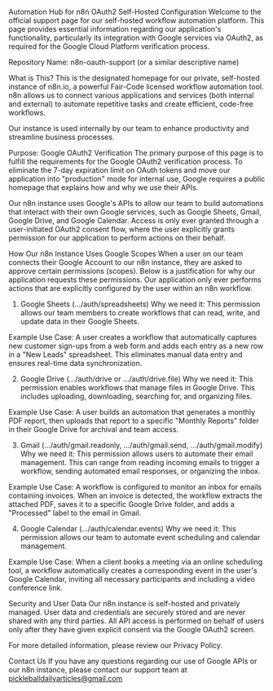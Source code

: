 Automation Hub for n8n OAuth2 Self-Hosted Configuration
Welcome to the official support page for our self-hosted workflow automation platform. This page provides essential information regarding our application's functionality, particularly its integration with Google services via OAuth2, as required for the Google Cloud Platform verification process.

Repository Name: n8n-oauth-support (or a similar descriptive name)

What is This?
This is the designated homepage for our private, self-hosted instance of n8n.io, a powerful Fair-Code licensed workflow automation tool. n8n allows us to connect various applications and services (both internal and external) to automate repetitive tasks and create efficient, code-free workflows.

Our instance is used internally by our team to enhance productivity and streamline business processes.

Purpose: Google OAuth2 Verification
The primary purpose of this page is to fulfill the requirements for the Google OAuth2 verification process. To eliminate the 7-day expiration limit on OAuth tokens and move our application into "production" mode for internal use, Google requires a public homepage that explains how and why we use their APIs.

Our n8n instance uses Google's APIs to allow our team to build automations that interact with their own Google services, such as Google Sheets, Gmail, Google Drive, and Google Calendar. Access is only ever granted through a user-initiated OAuth2 consent flow, where the user explicitly grants permission for our application to perform actions on their behalf.

How Our n8n Instance Uses Google Scopes
When a user on our team connects their Google Account to our n8n instance, they are asked to approve certain permissions (scopes). Below is a justification for why our application requests these permissions. Our application only ever performs actions that are explicitly configured by the user within an n8n workflow.

1. Google Sheets (.../auth/spreadsheets)
Why we need it: This permission allows our team members to create workflows that can read, write, and update data in their Google Sheets.

Example Use Case: A user creates a workflow that automatically captures new customer sign-ups from a web form and adds each entry as a new row in a "New Leads" spreadsheet. This eliminates manual data entry and ensures real-time data synchronization.

2. Google Drive (.../auth/drive or .../auth/drive.file)
Why we need it: This permission enables workflows that manage files in Google Drive. This includes uploading, downloading, searching for, and organizing files.

Example Use Case: A user builds an automation that generates a monthly PDF report, then uploads that report to a specific "Monthly Reports" folder in their Google Drive for archival and team access.

3. Gmail (.../auth/gmail.readonly, .../auth/gmail.send, .../auth/gmail.modify)
Why we need it: This permission allows users to automate their email management. This can range from reading incoming emails to trigger a workflow, sending automated email responses, or organizing the inbox.

Example Use Case: A workflow is configured to monitor an inbox for emails containing invoices. When an invoice is detected, the workflow extracts the attached PDF, saves it to a specific Google Drive folder, and adds a "Processed" label to the email in Gmail.

4. Google Calendar (.../auth/calendar.events)
Why we need it: This permission allows our team to automate event scheduling and calendar management.

Example Use Case: When a client books a meeting via an online scheduling tool, a workflow automatically creates a corresponding event in the user's Google Calendar, inviting all necessary participants and including a video conference link.

Security and User Data
Our n8n instance is self-hosted and privately managed. User data and credentials are securely stored and are never shared with any third parties. All API access is performed on behalf of users only after they have given explicit consent via the Google OAuth2 screen.

For more detailed information, please review our Privacy Policy.

Contact Us
If you have any questions regarding our use of Google APIs or our n8n instance, please contact our support team at pickleballdailyarticles@gmail.com
